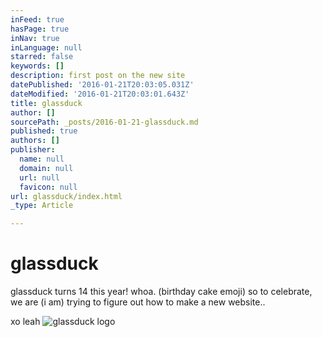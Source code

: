 ```yaml
---
inFeed: true
hasPage: true
inNav: true
inLanguage: null
starred: false
keywords: []
description: first post on the new site
datePublished: '2016-01-21T20:03:05.031Z'
dateModified: '2016-01-21T20:03:01.643Z'
title: glassduck
author: []
sourcePath: _posts/2016-01-21-glassduck.md
published: true
authors: []
publisher:
  name: null
  domain: null
  url: null
  favicon: null
url: glassduck/index.html
_type: Article

---
```

# glassduck

glassduck turns 14 this year!  whoa.  (birthday cake emoji)   so to celebrate, we are  (i am) trying to figure out how to make a new website.. 

xo leah
![glassduck logo](https://s3-us-west-2.amazonaws.com/the-grid-img/p/e71ccc0318f6ecb51fa1001c5eaccaa69733326f.gif)